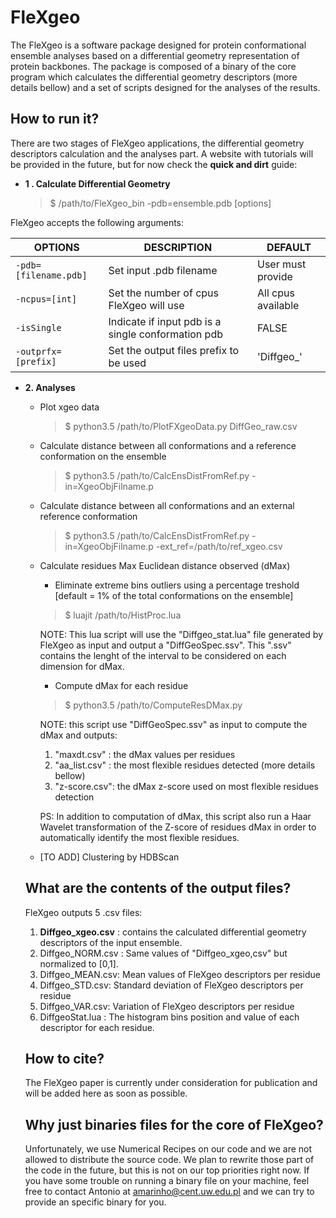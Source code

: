 
# FleXgeo

The FleXgeo is a software package designed for protein conformational ensemble analyses based on a differential geometry representation of protein backbones. The package is composed of a binary of the core program which calculates the differential geometry descriptors (more details bellow) and a set of scripts designed for the analyses of the results.

## How to run it?
There are two stages of FleXgeo applications, the differential geometry descriptors calculation and the analyses part. A website with tutorials will be provided in the future, but for now check the **quick and dirt** guide:
- **1 . Calculate Differential Geometry**
	>$ /path/to/FleXgeo_bin -pdb=ensemble.pdb [options]

FleXgeo accepts the following arguments:

|    OPTIONS       | DESCRIPTION               | DEFAULT                 |
|----------------|-----------------------------|--------------------------|
|`-pdb=[filename.pdb]`|Set input .pdb filename|User must provide  |
|`-ncpus=[int]`      |Set the number of cpus FleXgeo will use | All cpus available|
| `-isSingle`        |Indicate if input pdb is a single conformation pdb | FALSE|
|`-outprfx=[prefix]` | Set the output files prefix to be used | 'Diffgeo_' |

 - **2. Analyses**
	* Plot xgeo data
		>$ python3.5 /path/to/PlotFXgeoData.py DiffGeo_raw.csv

	* Calculate distance between all conformations and a reference conformation on the ensemble
		>$ python3.5 /path/to/CalcEnsDistFromRef.py -in=XgeoObjFilname.p

	* Calculate distance between all conformations and an external reference conformation
		>$ python3.5 /path/to/CalcEnsDistFromRef.py -in=XgeoObjFilname.p -ext_ref=/path/to/ref_xgeo.csv

	* Calculate residues Max Euclidean distance observed (dMax)
		* Eliminate extreme bins outliers using a percentage treshold [default = 1% of the total conformations on the ensemble]
		>$ luajit /path/to/HistProc.lua

		NOTE: This lua script will use the "Diffgeo_stat.lua" file generated by FleXgeo as input and output a "DiffGeoSpec.ssv". This ".ssv" contains the lenght of the interval to be considered on each dimension for dMax.

		* Compute dMax for each residue
		>$ python3.5 /path/to/ComputeResDMax.py

		NOTE: this script use "DiffGeoSpec.ssv" as input to compute the dMax and outputs:
		1) "maxdt.csv" : the dMax values per residues
		2) "aa_list.csv" : the most flexible residues detected (more details bellow)
		3) "z-score.csv": the dMax z-score used on most flexible residues detection

		PS: In addition to computation of dMax, this script also run a Haar Wavelet transformation of the Z-score of residues dMax in order to automatically identify the most flexible residues.


	* [TO ADD] Clustering by HDBScan

	## What are the contents of the output files?
	FleXgeo outputs 5 .csv files:

	 1. **Diffgeo_xgeo.csv** :  contains the calculated differential geometry descriptors of the input ensemble.
	 2.  Diffgeo_NORM.csv : Same values of "Diffgeo_xgeo,csv" but normalized to [0,1].
	 3.  Diffgeo_MEAN.csv: Mean values of FleXgeo descriptors per residue
	 4.  Diffgeo_STD.csv: Standard deviation of FleXgeo descriptors per residue
	 5.  Diffgeo_VAR.csv: Variation of FleXgeo descriptors per residue
	 6.  DiffgeoStat.lua : The histogram bins position and value of each descriptor for each residue.

	## How to cite?
	The FleXgeo paper is currently under consideration for publication and will be added here as soon as possible.

	## Why just binaries files for the core of FleXgeo?
	Unfortunately, we use Numerical Recipes on our code and we are not allowed to distribute the source code. We plan to rewrite those part of the code in the future, but this is not on our top priorities right now. If you have some trouble on running a binary file on your machine, feel free to contact Antonio at amarinho@cent.uw.edu.pl and we can try to provide an specific binary for you.
